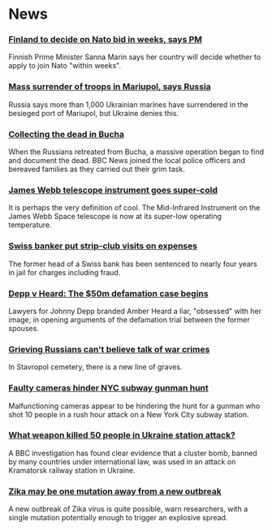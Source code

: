 # News
### [Finland to decide on Nato bid in weeks, says PM](https://www.bbc.com/news/world-europe-61093302)
Finnish Prime Minister Sanna Marin says her country will decide whether to apply to join Nato "within weeks". 
### [Mass surrender of troops in Mariupol, says Russia](https://www.bbc.com/news/world-europe-61092953)
Russia says more than 1,000 Ukrainian marines have surrendered in the besieged port of Mariupol, but Ukraine denies this.
### [Collecting the dead in Bucha](https://www.bbc.com/news/world-europe-61085810)
When the Russians retreated from Bucha, a massive operation began to find and document the dead. BBC News joined the local police officers and bereaved families as they carried out their grim task.
### [James Webb telescope instrument goes super-cold](https://www.bbc.com/news/science-environment-61086170)
It is perhaps the very definition of cool. The Mid-Infrared Instrument on the James Webb Space telescope is now at its super-low operating temperature.
### [Swiss banker put strip-club visits on expenses](https://www.bbc.com/news/world-europe-61092952)
The former head of a Swiss bank has been sentenced to nearly four years in jail for charges including fraud.
### [Depp v Heard: The $50m defamation case begins](https://www.bbc.com/news/world-us-canada-61082790)
Lawyers for Johnny Depp branded Amber Heard a liar, "obsessed" with her image, in opening arguments of the defamation trial between the former spouses.
### [Grieving Russians can't believe talk of war crimes](https://www.bbc.com/news/world-europe-61073897)
In Stavropol cemetery, there is a new line of graves.
### [Faulty cameras hinder NYC subway gunman hunt](https://www.bbc.com/news/world-us-canada-61096965)
Malfunctioning cameras appear to be hindering the hunt for a gunman who shot 10 people in a rush hour attack on a New York City subway station.  
### [What weapon killed 50 people in Ukraine station attack?](https://www.bbc.com/news/61079356)
A BBC investigation has found clear evidence that a cluster bomb, banned by many countries under international law, was used in an attack on Kramatorsk railway station in Ukraine.
### [Zika may be one mutation away from a new outbreak](https://www.bbc.com/news/health-61078867)
A new outbreak of Zika virus is quite possible, warn researchers, with a single mutation potentially enough to trigger an explosive spread. 
